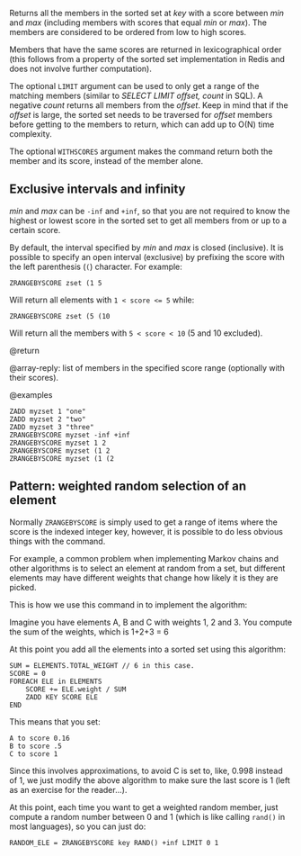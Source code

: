 Returns all the members in the sorted set at _key_ with a score between _min_ and _max_ (including members with scores that equal _min_ or _max_).
The members are considered to be ordered from low to high scores.

Members that have the same scores are returned in lexicographical order (this follows from a property of the sorted set implementation in Redis and does not involve further computation).

The optional `LIMIT` argument can be used to only get a range of the matching members (similar to _SELECT LIMIT offset, count_ in SQL).
A negative _count_ returns all members from the _offset_.
Keep in mind that if the _offset_ is large, the sorted set needs to be traversed for _offset_ members before getting to the members to return, which can add up to O(N) time complexity.

The optional `WITHSCORES` argument makes the command return both the member and its score, instead of the member alone.

## Exclusive intervals and infinity

_min_ and _max_ can be `-inf` and `+inf`, so that you are not required to know the highest or lowest score in the sorted set to get all members from or up to a certain score.

By default, the interval specified by _min_ and _max_ is closed (inclusive).
It is possible to specify an open interval (exclusive) by prefixing the score with the left parenthesis (`(`) character.
For example:

```
ZRANGEBYSCORE zset (1 5
```

Will return all elements with `1 < score <= 5` while:

```
ZRANGEBYSCORE zset (5 (10
```

Will return all the members with `5 < score < 10` (5 and 10 excluded).

@return

@array-reply: list of members in the specified score range (optionally with their scores).

@examples

```cli
ZADD myzset 1 "one"
ZADD myzset 2 "two"
ZADD myzset 3 "three"
ZRANGEBYSCORE myzset -inf +inf
ZRANGEBYSCORE myzset 1 2
ZRANGEBYSCORE myzset (1 2
ZRANGEBYSCORE myzset (1 (2
```

## Pattern: weighted random selection of an element

Normally `ZRANGEBYSCORE` is simply used to get a range of items where the score is the indexed integer key, however, it is possible to do less obvious things with the command.

For example, a common problem when implementing Markov chains and other algorithms is to select an element at random from a set, but different elements may have different weights that change how likely it is they are picked.

This is how we use this command in to implement the algorithm:

Imagine you have elements A, B and C with weights 1, 2 and 3.
You compute the sum of the weights, which is 1+2+3 = 6

At this point you add all the elements into a sorted set using this algorithm:

```
SUM = ELEMENTS.TOTAL_WEIGHT // 6 in this case.
SCORE = 0
FOREACH ELE in ELEMENTS
    SCORE += ELE.weight / SUM
    ZADD KEY SCORE ELE
END
```

This means that you set:

```
A to score 0.16
B to score .5
C to score 1
```

Since this involves approximations, to avoid C is set to, like, 0.998 instead of 1, we just modify the above algorithm to make sure the last score is 1 (left as an exercise for the reader...).

At this point, each time you want to get a weighted random member, just compute a random number between 0 and 1 (which is like calling `rand()` in most languages), so you can just do:

    RANDOM_ELE = ZRANGEBYSCORE key RAND() +inf LIMIT 0 1
